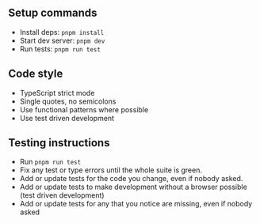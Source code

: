 ## Setup commands
- Install deps: `pnpm install`
- Start dev server: `pnpm dev`
- Run tests: `pnpm run test`

## Code style
- TypeScript strict mode
- Single quotes, no semicolons
- Use functional patterns where possible
- Use test driven development

## Testing instructions
- Run `pnpm run test`
- Fix any test or type errors until the whole suite is green.
- Add or update tests for the code you change, even if nobody asked.
- Add or update tests to make development without a browser possible (test driven development)
- Add or update tests for any that you notice are missing, even if nobody asked
